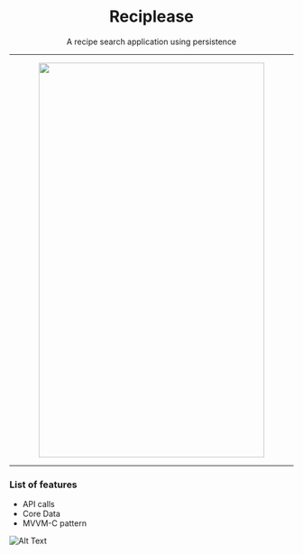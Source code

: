 

<h1 align="center"> Reciplease </h1>

<p align="center"> A recipe search application using persistence
 </p>
 
 <hr/>
 
 <p align="center"><img src="https://i.ibb.co/pd9qsrg/Capture-d-e-cran-2019-12-23-a-21-03-29.png" width="400" height="700" /></p>

<hr/>

<h3> List of features </h3>

<ul>
  <li>API calls</li>
  <li>Core Data</li>
  <li>MVVM-C pattern</li>
</ul>

![Alt Text](http://g.recordit.co/GgmkUDjzzV.gif)
